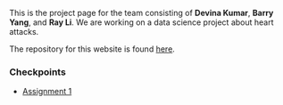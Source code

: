 This is the project page for the team consisting of **Devina Kumar**, **Barry Yang**, and **Ray Li**. We are working on a data science project about heart attacks.

The repository for this website is found [here](https://github.com/byang18/dsforhealth).

### Checkpoints
- [Assignment 1](./checkpoints/assignment1.md)
